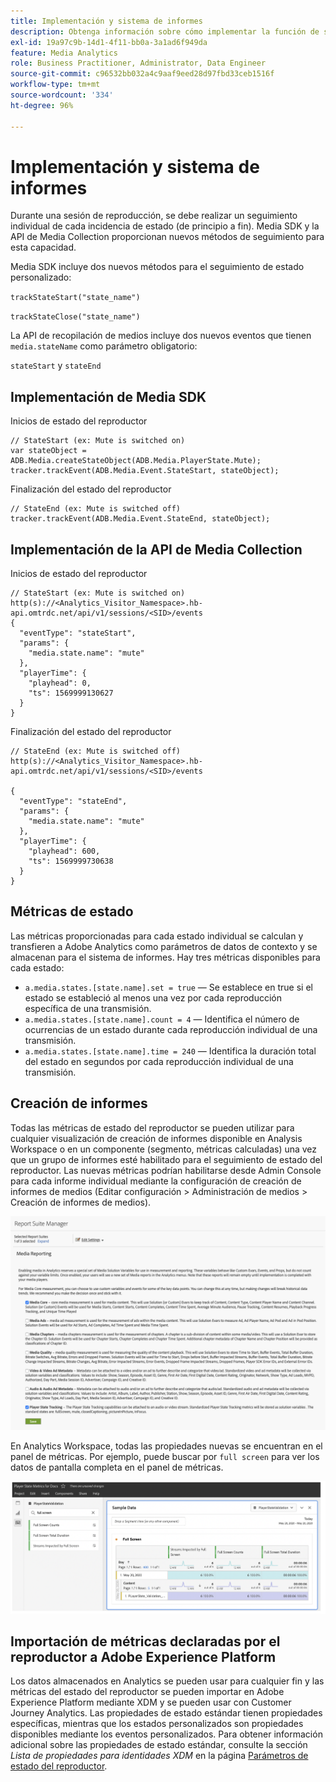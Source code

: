 ```yaml
---
title: Implementación y sistema de informes
description: Obtenga información sobre cómo implementar la función de seguimiento de estado del reproductor, que incluye .
exl-id: 19a97c9b-14d1-4f11-bb0a-3a1ad6f949da
feature: Media Analytics
role: Business Practitioner, Administrator, Data Engineer
source-git-commit: c96532bb032a4c9aaf9eed28d97fbd33ceb1516f
workflow-type: tm+mt
source-wordcount: '334'
ht-degree: 96%

---
```


# Implementación y sistema de informes

Durante una sesión de reproducción, se debe realizar un seguimiento individual de cada incidencia de estado (de principio a fin). Media SDK y la API de Media Collection proporcionan nuevos métodos de seguimiento para esta capacidad.

Media SDK incluye dos nuevos métodos para el seguimiento de estado personalizado:

`trackStateStart("state_name")`

`trackStateClose("state_name")`


La API de recopilación de medios incluye dos nuevos eventos que tienen `media.stateName` como parámetro obligatorio:

`stateStart` y `stateEnd`

## Implementación de Media SDK

Inicios de estado del reproductor

```
// StateStart (ex: Mute is switched on)
var stateObject = ADB.Media.createStateObject(ADB.Media.PlayerState.Mute);
tracker.trackEvent(ADB.Media.Event.StateStart, stateObject);
```

Finalización del estado del reproductor

```
// StateEnd (ex: Mute is switched off)
tracker.trackEvent(ADB.Media.Event.StateEnd, stateObject);
```


## Implementación de la API de Media Collection

Inicios de estado del reproductor

```
// StateStart (ex: Mute is switched on)
http(s)://<Analytics_Visitor_Namespace>.hb-api.omtrdc.net/api/v1/sessions/<SID>/events
{
  "eventType": "stateStart",
  "params": {
    "media.state.name": "mute"
  },
  "playerTime": {
    "playhead": 0,
    "ts": 1569999130627
  }
}
```

Finalización del estado del reproductor

```
// StateEnd (ex: Mute is switched off)
http(s)://<Analytics_Visitor_Namespace>.hb-api.omtrdc.net/api/v1/sessions/<SID>/events

{
  "eventType": "stateEnd",
  "params": {
    "media.state.name": "mute"
  },
  "playerTime": {
    "playhead": 600,
    "ts": 1569999730638
  }
}
```

## Métricas de estado

Las métricas proporcionadas para cada estado individual se calculan y transfieren a Adobe Analytics como parámetros de datos de contexto y se almacenan para el sistema de informes. Hay tres métricas disponibles para cada estado:

* `a.media.states.[state.name].set = true` — Se establece en true si el estado se estableció al menos una vez por cada reproducción específica de una transmisión.
* `a.media.states.[state.name].count = 4` — Identifica el número de ocurrencias de un estado durante cada reproducción individual de una transmisión.
* `a.media.states.[state.name].time = 240` — Identifica la duración total del estado en segundos por cada reproducción individual de una transmisión.

## Creación de informes

Todas las métricas de estado del reproductor se pueden utilizar para cualquier visualización de creación de informes disponible en Analysis Workspace o en un componente (segmento, métricas calculadas) una vez que un grupo de informes esté habilitado para el seguimiento de estado del reproductor. Las nuevas métricas podrían habilitarse desde Admin Console para cada informe individual mediante la configuración de creación de informes de medios (Editar configuración > Administración de medios > Creación de informes de medios).

![](assets/report-setup.png)

En Analytics Workspace, todas las propiedades nuevas se encuentran en el panel de métricas. Por ejemplo, puede buscar por `full screen` para ver los datos de pantalla completa en el panel de métricas.

![](assets/full-screen-report.png)

## Importación de métricas declaradas por el reproductor a Adobe Experience Platform

Los datos almacenados en Analytics se pueden usar para cualquier fin y las métricas del estado del reproductor se pueden importar en Adobe Experience Platform mediante XDM y se pueden usar con Customer Journey Analytics. Las propiedades de estado estándar tienen propiedades específicas, mientras que los estados personalizados son propiedades disponibles mediante los eventos personalizados. Para obtener información adicional sobre las propiedades de estado estándar, consulte la sección *Lista de propiedades para identidades XDM* en la página [Parámetros de estado del reproductor](/help/metrics-and-metadata/player-state-parameters.md).
